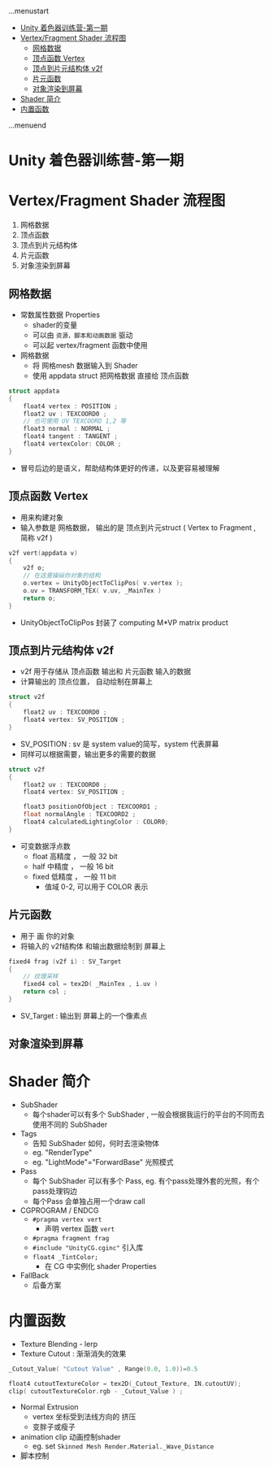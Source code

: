 ...menustart

 - [Unity 着色器训练营-第一期](#c312d2f70b33e7b9fc109a7f18b7064c)
 - [Vertex/Fragment Shader 流程图](#5f35020575fd0f69782095488cd2d31a)
     - [网格数据](#7f9c5e8dc5b4304f3dd93429b593e7cf)
     - [顶点函数  Vertex](#10bfff2b9f6e3f8264f386b9db32e2c3)
     - [顶点到片元结构体 v2f](#952f518b997e7016e2d36d7378723cbf)
     - [片元函数](#dfe265012d0b7450d8f3ea4fa60dc9ac)
     - [对象渲染到屏幕](#8b96d0b90c9fc07c078397b6e8e3525f)
 - [Shader 简介](#5b10f0101701b5aeeac2e1839b046f9a)
 - [内置函数](#78162069390d96b9230a2f222f902b54)

...menuend


<h2 id="c312d2f70b33e7b9fc109a7f18b7064c"></h2>

# Unity 着色器训练营-第一期

<h2 id="5f35020575fd0f69782095488cd2d31a"></h2>

# Vertex/Fragment Shader 流程图

 1. 网格数据
 2. 顶点函数
 3. 顶点到片元结构体
 4. 片元函数
 5. 对象渲染到屏幕


<h2 id="7f9c5e8dc5b4304f3dd93429b593e7cf"></h2>

## 网格数据

 - 常数属性数据 Properties
    - shader的变量
    - 可以由 `资源，脚本和动画数据` 驱动
    - 可以起  vertex/fragment 函数中使用
 - 网格数据
    - 将 网格mesh 数据输入到 Shader 
    - 使用 appdata struct 把网格数据 直接给 顶点函数

```c
struct appdata
{
    float4 vertex : POSITION ;
    float2 uv : TEXCOORD0 ;
    // 也可使用 UV TEXCOORD 1,2 等
    float3 normal : NORMAL ;
    float4 tangent : TANGENT ;
    float4 vertexColor: COLOR ;    
}
```

 - 冒号后边的是语义，帮助结构体更好的传递，以及更容易被理解


<h2 id="10bfff2b9f6e3f8264f386b9db32e2c3"></h2>

## 顶点函数  Vertex 

 - 用来构建对象
 - 输入参数是 网格数据， 输出的是  顶点到片元struct ( Vertex to Fragment , 简称 v2f )

```c
v2f vert(appdata v) 
{
    v2f o;
    // 在这里操纵你对象的结构
    o.vertex = UnityObjectToClipPos( v.vertex );
    o.uv = TRANSFORM_TEX( v.uv, _MainTex )
    return o;
}
```

 - UnityObjectToClipPos 封装了 computing M\*VP matrix product

<h2 id="952f518b997e7016e2d36d7378723cbf"></h2>

## 顶点到片元结构体 v2f

 - v2f 用于存储从 顶点函数 输出和 片元函数 输入的数据
 - 计算输出的 顶点位置， 自动绘制在屏幕上

```c
struct v2f
{
    float2 uv : TEXCOORD0 ; 
    float4 vertex: SV_POSITION ;    
}
```

 - SV_POSITION : sv 是 system value的简写，system 代表屏幕
 - 同样可以根据需要，输出更多的需要的数据

```c
struct v2f
{
    float2 uv : TEXCOORD0 ; 
    float4 vertex: SV_POSITION ;    

    float3 positionOfObject : TEXCOORD1 ;
    float normalAngle : TEXCOORD2 ; 
    float4 calculatedLightingColor : COLOR0;
}
```

 - 可变数据浮点数
    - float 高精度 ， 一般 32 bit
    - half 中精度 ， 一般 16 bit
    - fixed 低精度 ， 一般 11 bit
        - 值域 0-2, 可以用于 COLOR 表示

<h2 id="dfe265012d0b7450d8f3ea4fa60dc9ac"></h2>

## 片元函数    

 - 用于 画 你的对象
 - 将输入的 v2f结构体 和输出数据绘制到 屏幕上

```c
fixed4 frag (v2f i) : SV_Target
{
    // 纹理采样
    fixed4 col = tex2D( _MainTex , i.uv )  
    return col ;   
}
```

 - SV_Target : 输出到 屏幕上的一个像素点

<h2 id="8b96d0b90c9fc07c078397b6e8e3525f"></h2>

## 对象渲染到屏幕   

<h2 id="5b10f0101701b5aeeac2e1839b046f9a"></h2>

# Shader 简介

 - SubShader 
    - 每个shader可以有多个 SubShader , 一般会根据我运行的平台的不同而去使用不同的 SubShader
 - Tags 
    - 告知 SubShader 如何，何时去渲染物体
    - eg. "RenderType"
    - eg. "LightMode"="ForwardBase"   光照模式
 - Pass
    - 每个 SubShader 可以有多个 Pass, eg. 有个pass处理外套的光照，有个pass处理钩边
    - 每个Pass 会单独占用一个draw call
 - CGPROGRAM / ENDCG
    - `#pragma vertex vert`
        - 声明 vertex 函数 `vert`
    - `#pragma fragment frag` 
    - `#include "UnityCG.cginc"` 引入库
    - `float4 _TintColor;`  
        - 在 CG 中实例化 shader Properties
 - FallBack 
    - 后备方案

<h2 id="78162069390d96b9230a2f222f902b54"></h2>

# 内置函数

 - Texture Blending - lerp
 - Texture Cutout : 渐渐消失的效果

```c
_Cutout_Value( "Cutout Value" , Range(0.0, 1.0))=0.5 

float4 cutoutTextureColor = tex2D(_Cutout_Texture, IN.cutoutUV);
clip( cutoutTextureColor.rgb - _Cutout_Value ) ;
```

 - Normal Extrusion
    - vertex 坐标受到法线方向的 挤压
    - 变胖子或瘦子
 - animation clip 动画控制shader
    - eg. set `Skinned Mesh Render.Material._Wave_Distance` 
 - 脚本控制




